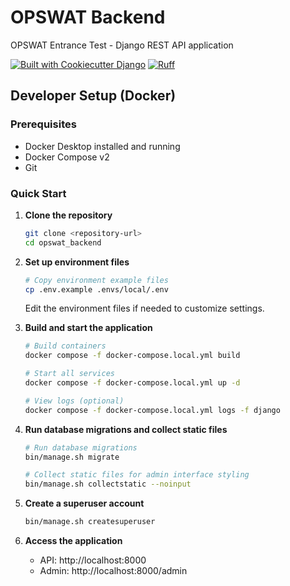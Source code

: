 # OPSWAT Backend

OPSWAT Entrance Test - Django REST API application

[![Built with Cookiecutter Django](https://img.shields.io/badge/built%20with-Cookiecutter%20Django-ff69b4.svg?logo=cookiecutter)](https://github.com/cookiecutter/cookiecutter-django/)
[![Ruff](https://img.shields.io/endpoint?url=https://raw.githubusercontent.com/astral-sh/ruff/main/assets/badge/v2.json)](https://github.com/astral-sh/ruff)

## Developer Setup (Docker)

### Prerequisites

- Docker Desktop installed and running
- Docker Compose v2
- Git

### Quick Start

1. **Clone the repository**

   ```bash
   git clone <repository-url>
   cd opswat_backend
   ```

2. **Set up environment files**

   ```bash
   # Copy environment example files
   cp .env.example .envs/local/.env
   ```

   Edit the environment files if needed to customize settings.

3. **Build and start the application**

   ```bash
   # Build containers
   docker compose -f docker-compose.local.yml build

   # Start all services
   docker compose -f docker-compose.local.yml up -d

   # View logs (optional)
   docker compose -f docker-compose.local.yml logs -f django
   ```

4. **Run database migrations and collect static files**

   ```bash
   # Run database migrations
   bin/manage.sh migrate

   # Collect static files for admin interface styling
   bin/manage.sh collectstatic --noinput
   ```

5. **Create a superuser account**

   ```bash
   bin/manage.sh createsuperuser
   ```

6. **Access the application**
   - API: http://localhost:8000
   - Admin: http://localhost:8000/admin
